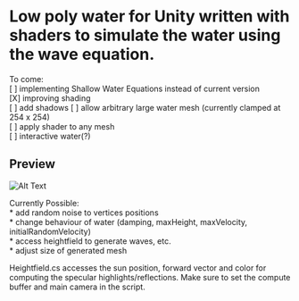 # Low poly water for Unity written with shaders to simulate the water using the wave equation. #
To come:   
           [ ] implementing Shallow Water Equations instead of current version  
           [X] improving shading  
           [ ] add shadows 
           [ ] allow arbitrary large water mesh (currently clamped at 254 x 254)  
           [ ] apply shader to any mesh  
           [ ] interactive water(?)  
          
## Preview ##
![Alt Text](https://github.com/sc2insane/Lowpoly-water-for-Unity/raw/dev/Gifs/lowpolywater.gif)

Currently Possible:  
          * add random noise to vertices positions  
          * change behaviour of water (damping, maxHeight, maxVelocity, initialRandomVelocity)  
          * access heightfield to generate waves, etc.  
          * adjust size of generated mesh  
                
Heightfield.cs accesses the sun position, forward vector and color for computing the specular highlights/reflections. Make sure to set the compute buffer and main camera in the script.
